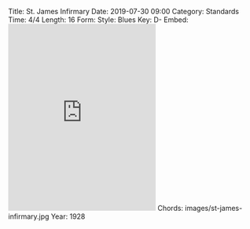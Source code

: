 Title: St. James Infirmary
Date: 2019-07-30 09:00
Category: Standards
Time: 4/4
Length: 16
Form:
Style: Blues
Key: D-
Embed: <iframe src="https://open.spotify.com/embed/user/thatdavidmiller/playlist/1t9uwkz7b3Rqe5eARu7iIu" width="300" height="380" frameborder="0" allowtransparency="true" allow="encrypted-media"></iframe>
Chords: images/st-james-infirmary.jpg
Year: 1928

